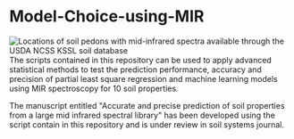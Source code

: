  # Model-Choice-using-MIR

![Locations of soil pedons with mid-infrared spectra available through the USDA NCSS KSSL soil database](https://github.com/sdangal/Model-Choice-using-MIR/blob/master/Figure.jpg)
The scripts contained in this repository can be used to apply advanced statistical methods to test the prediction performance, accuracy and precision of partial least square regression and machine learning models using MIR spectroscopy for 10 soil properties.
 
 The manuscript entitled "Accurate and precise prediction of soil properties from a large mid infrared spectral library" has been developed using the script contain in this repository and is under review in soil systems journal.

